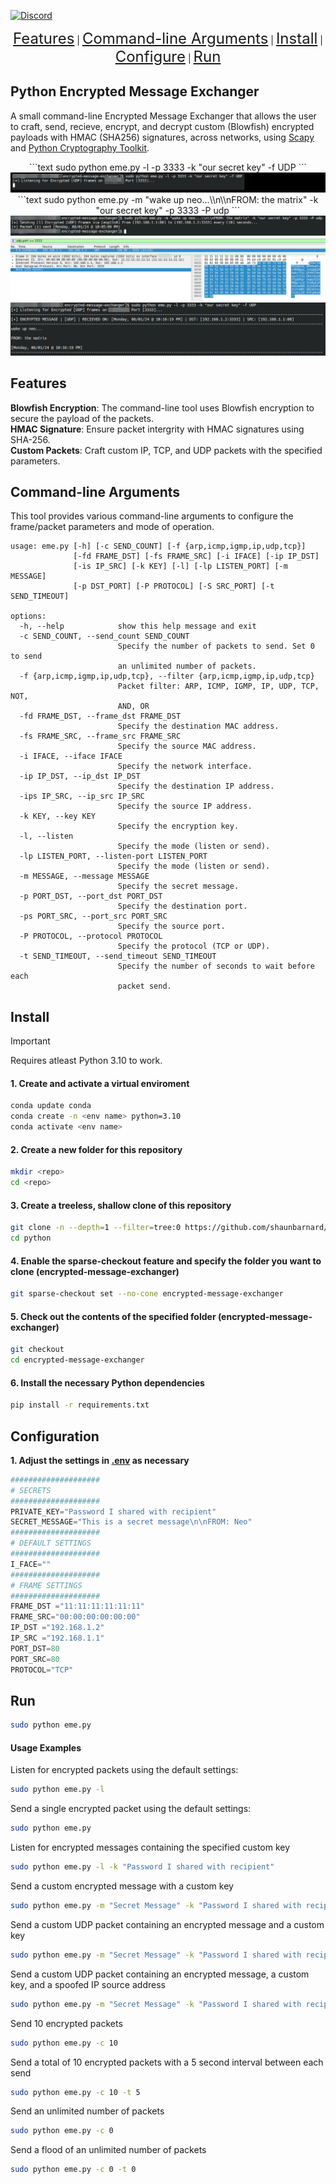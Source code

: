 [![Discord](https://img.shields.io/discord/1193946747878260767?color=blue&label=Discord&logo=discord&logoColor=white)](https://discord.gg/KmAkuNyr)

<p align="center">
    <a href="#features" style="font-size: 24px;">Features</a> |
    <a href="#command-line-arguments" style="font-size: 24px;">Command-line Arguments</a> |
    <a href="#install" style="font-size: 24px;">Install</a> |
    <a href="#configuration" style="font-size: 24px;">Configure</a> |
    <a href="#run" style="font-size: 24px;">Run</a>
</p>

## Python Encrypted Message Exchanger

A small command-line Encrypted Message Exchanger that allows the user to craft, send, recieve, encrypt, and decrypt custom (Blowfish) encrypted payloads with HMAC (SHA256) signatures, across networks, using [Scapy](https://github.com/secdev/scapy) and [Python Cryptography Toolkit](https://github.com/pycrypto/pycrypto).

<p align="center">
  ```text
  sudo python eme.py -l -p 3333 -k "our secret key" -f UDP
  ```
  <img src="https://raw.githubusercontent.com/shaun-barnard/python/main/encrypted-message-exchanger/screen1.jpg"><br>
  ```text
  sudo python eme.py -m "wake up neo...\\n\\nFROM: the matrix" -k "our secret key" -p 3333 -P udp
  ```
  <img src="https://raw.githubusercontent.com/shaun-barnard/python/main/encrypted-message-exchanger/screen2.jpg"><br>
  <img src="https://raw.githubusercontent.com/shaun-barnard/python/main/encrypted-message-exchanger/screen3.jpg"><br>
  <img src="https://raw.githubusercontent.com/shaun-barnard/python/main/encrypted-message-exchanger/screen4.jpg"><br>
</p>

## Features

**Blowfish Encryption**: The command-line tool uses Blowfish encryption to secure the payload of the packets.<br>
**HMAC Signature**: Ensure packet intergrity with HMAC signatures using SHA-256.<br>
**Custom Packets**: Craft custom IP, TCP, and UDP packets with the specified parameters.<br>

## Command-line Arguments

This tool provides various command-line arguments to configure the frame/packet parameters and mode of operation.

```text
usage: eme.py [-h] [-c SEND_COUNT] [-f {arp,icmp,igmp,ip,udp,tcp}]
              [-fd FRAME_DST] [-fs FRAME_SRC] [-i IFACE] [-ip IP_DST]
              [-is IP_SRC] [-k KEY] [-l] [-lp LISTEN_PORT] [-m MESSAGE]
              [-p DST_PORT] [-P PROTOCOL] [-S SRC_PORT] [-t SEND_TIMEOUT]

options:
  -h, --help            show this help message and exit
  -c SEND_COUNT, --send_count SEND_COUNT
                        Specify the number of packets to send. Set 0 to send
                        an unlimited number of packets.
  -f {arp,icmp,igmp,ip,udp,tcp}, --filter {arp,icmp,igmp,ip,udp,tcp}
                        Packet filter: ARP, ICMP, IGMP, IP, UDP, TCP, NOT,
                        AND, OR
  -fd FRAME_DST, --frame_dst FRAME_DST
                        Specify the destination MAC address.
  -fs FRAME_SRC, --frame_src FRAME_SRC
                        Specify the source MAC address.
  -i IFACE, --iface IFACE
                        Specify the network interface.
  -ip IP_DST, --ip_dst IP_DST
                        Specify the destination IP address.
  -ips IP_SRC, --ip_src IP_SRC
                        Specify the source IP address.
  -k KEY, --key KEY     
                        Specify the encryption key.
  -l, --listen          
                        Specify the mode (listen or send).
  -lp LISTEN_PORT, --listen-port LISTEN_PORT
                        Specify the mode (listen or send).
  -m MESSAGE, --message MESSAGE
                        Specify the secret message.
  -p PORT_DST, --port_dst PORT_DST
                        Specify the destination port.
  -ps PORT_SRC, --port_src PORT_SRC
                        Specify the source port.
  -P PROTOCOL, --protocol PROTOCOL
                        Specify the protocol (TCP or UDP).
  -t SEND_TIMEOUT, --send_timeout SEND_TIMEOUT
                        Specify the number of seconds to wait before each
                        packet send.
```

## Install

> [!IMPORTANT]
> Requires atleast Python 3.10 to work.

#### 1. Create and activate a virtual enviroment
```bash
conda update conda
conda create -n <env name> python=3.10
conda activate <env name>
```

#### 2. Create a new folder for this repository
```bash
mkdir <repo>
cd <repo>
```

#### 3. Create a treeless, shallow clone of this repository
```bash
git clone -n --depth=1 --filter=tree:0 https://github.com/shaunbarnard/python.git
cd python
```

#### 4. Enable the sparse-checkout feature and specify the folder you want to clone (encrypted-message-exchanger)
```bash
git sparse-checkout set --no-cone encrypted-message-exchanger
```

#### 5. Check out the contents of the specified folder (encrypted-message-exchanger)
```bash
git checkout
cd encrypted-message-exchanger
```

#### 6. Install the necessary Python dependencies
```bash
pip install -r requirements.txt
``` 

## Configuration

**1. Adjust the settings in [.env](https://github.com/shaunbarnard/python/blob/main/encrypted-message-exchanger/.env?plain=#L1-L19) as necessary**

```py
####################
# SECRETS
####################
PRIVATE_KEY="Password I shared with recipient"
SECRET_MESSAGE="This is a secret message\n\nFROM: Neo"
####################
# DEFAULT SETTINGS
####################
I_FACE=""
####################
# FRAME SETTINGS
####################
FRAME_DST ="11:11:11:11:11:11"
FRAME_SRC="00:00:00:00:00:00"
IP_DST ="192.168.1.2"
IP_SRC ="192.168.1.1"
PORT_DST=80
PORT_SRC=80
PROTOCOL="TCP"
```

## Run

```bash
sudo python eme.py
```

#### Usage Examples

Listen for encrypted packets using the default settings:

```bash
sudo python eme.py -l
```

Send a single encrypted packet using the default settings:

```bash
sudo python eme.py
```

Listen for encrypted messages containing the specified custom key

```bash
sudo python eme.py -l -k "Password I shared with recipient"
```

Send a custom encrypted message with a custom key

```bash
sudo python eme.py -m "Secret Message" -k "Password I shared with recipient"
```

Send a custom UDP packet containing an encrypted message and a custom key

```bash
sudo python eme.py -m "Secret Message" -k "Password I shared with recipient" -P udp
```

Send a custom UDP packet containing an encrypted message, a custom key, and a spoofed IP source address

```bash
sudo python eme.py -m "Secret Message" -k "Password I shared with recipient" -P udp -ips 33.33.33.33
```

Send 10 encrypted packets

```bash
sudo python eme.py -c 10
```

Send a total of 10 encrypted packets with a 5 second interval between each send

```bash
sudo python eme.py -c 10 -t 5
```

Send an unlimited number of packets

```bash
sudo python eme.py -c 0
```

Send a flood of an unlimited number of packets

```bash
sudo python eme.py -c 0 -t 0
```